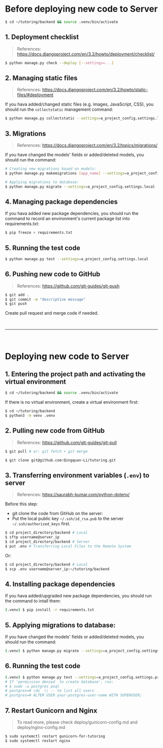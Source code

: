 # Before deploying new code to Server

```bash
$ cd ~/tutoring/backend && source .venv/bin/activate
```

## 1. Deployment checklist
> References:
> https://docs.djangoproject.com/en/3.2/howto/deployment/checklist/

```bash
$ python manage.py check --deploy [--settings=...]
```

## 2. Managing static files
> References:
> https://docs.djangoproject.com/en/3.2/howto/static-files/#deployment

If you hava added/changed static files (e.g. images, JavaScript, CSS),
you should run the `collectstatic` management command:

```bash
$ python manage.py collectstatic --settings=a_project_config.settings.local
```

## 3. Migrations
> References:
> https://docs.djangoproject.com/en/3.2/topics/migrations/

If you have changed the models' fields or added/deleted models,
you should run the command:

```bash
# Creating new migrations based on models:
$ python manage.py makemigrations [app_name] --settings=a_project_config.settings.local

# Applying migrations to database:
$ python manage.py migrate --settings=a_project_config.settings.local
```

## 4. Managing package dependencies

If you hava added new package dependencies, you should run the command
to record an environment's current package list into requirements.txt:

```bash
$ pip freeze > requirements.txt
```

## 5. Running the test code
```bash
$ python manage.py test --settings=a_project_config.settings.local
```

## 6. Pushing new code to GitHub
> References:
> https://github.com/git-guides/git-push

```bash
$ git add .
$ git commit -m "descriptive message"
$ git push
```

Create pull request and merge code if needed.

<br>

---

<br>

# Deploying new code to Server

## 1. Entering the project path and activating the virtual environment
```bash
$ cd ~/tutoring/backend && source .venv/bin/activate
```

If there is no virtual environment,
create a virtual environment first:
```bash
$ cd ~/tutoring/backend
$ python3 -m venv .venv
```

## 2. Pulling new code from GitHub
> References:
> https://github.com/git-guides/git-pull

```bash
$ git pull # or: git fetch + git merge
```

```bash
$ git clone git@github.com:Qingquan-Li/tutoring.git
```

## 3. Transferring environment variables (`.env`) to server
> References:
> https://saurabh-kumar.com/python-dotenv/

Before this step:
- git clone the code from GitHub on the server:
- Put the local public key `~/.ssh/id_rsa.pub`
to the server `~/.ssh/authorized_keys` first.

```bash
$ cd project_directory/backend # Local
$ sftp username@server_ip
$ cd project_directory/backend # Server
$ put .env # Transferring Local Files to the Remote System
```

Or:

```bash
$ cd project_directory/backend # Local
$ scp .env username@server_ip:~/tutoring/backend
```

## 4. Installing package dependencies

If you hava added/upgraded new package dependencies,
you should run the command to intall them:

```bash
(.venv) $ pip install -r requirements.txt
```

## 5. Applying migrations to database:

If you have changed the models' fields or added/deleted models,
you should run the command:

```bash
(.venv) $ python manage.py migrate --settings=a_project_config.settings.production
```

## 6. Running the test code
```bash
(.venv) $ python manage.py test --settings=a_project_config.settings.production
# If 'permission denied  to create database', run:
# $ sudo -u postgres psql
# postgres=# \du  \\ -- to list all users
# postgres=# ALTER USER your-postgres-user-name WITH SUPERUSER;
```

## 7. Restart Gunicorn and Nginx

> To read more, please check deploy/gunicorn-config.md and deploy/nginx-config.md

```bash
$ sudo systemctl restart gunicorn-for-tutoring
$ sudo systemctl restart nginx
```
